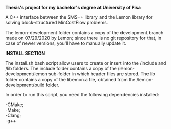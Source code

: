 
<b>Thesis's project for my bachelor's degree at University of Pisa</b>

A C++ interface between the SMS++ library and the Lemon library for solving
block-structured MinCostFlow problems.

The lemon-development folder contains a copy of the development branch made on 07/29/2020 by Lemon; since there is no git repository for that, in case of newer versions, you'll have to manually update it.

<b>INSTALL SECTION</b>

The install.sh bash script allow users to create or insert into the /include and /lib folders.
The include folder contains a copy of the /lemon-development/lemon sub-folder in which header files are stored.
The lib folder contains a copy of the libemon.a file, obtained from the /lemon-development/build folder.

In order to run this script, you need the following dependencies installed:

-CMake;  
-Make;  
-Clang;  
-g++

